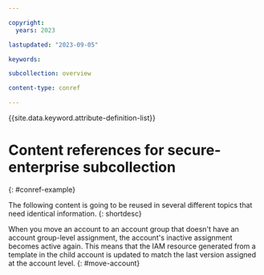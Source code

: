 ```yaml
---

copyright:
  years: 2023

lastupdated: "2023-09-05"

keywords:

subcollection: overview

content-type: conref

---
```


{{site.data.keyword.attribute-definition-list}}

# Content references for secure-enterprise subcollection
{: #conref-example}

The following content is going to be reused in several different topics that need identical information.
{: shortdesc}


When you move an account to an account group that doesn't have an account group-level assignment, the account's inactive assignment becomes active again. This means that the IAM resource generated from a template in the child account is updated to match the last version assigned at the account level.
{: #move-account}
